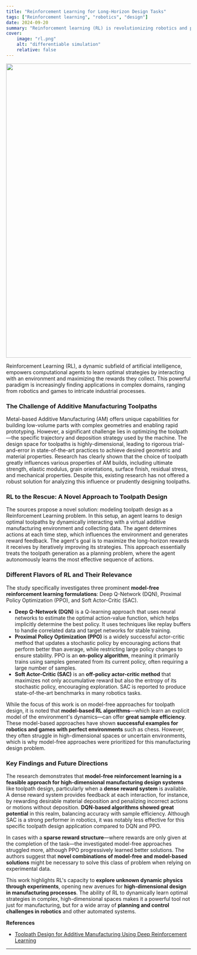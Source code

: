 ```yaml
---
title: "Reinforcement Learning for Long-Horizon Design Tasks"
tags: ["Reinforcement learning", "robotics", "design"]
date: 2024-09-20
summary: "Reinforcement learning (RL) is revolutionizing robotics and planning by enabling systems to learn complex behaviors through trial-and-error interactions with their environments. A fascinating example that I explored was training an RL agent to solve high-dimensinal time-series toolpath planning problem to optimize material properties in additive manufacturing processes."
cover:
    image: "rl.png"
    alt: "differentiable simulation"
    relative: false
---
```


<img src="/rl.png" width="800">


Reinforcement Learning (RL), a dynamic subfield of artificial intelligence, empowers computational agents to learn optimal strategies by interacting with an environment and maximizing the rewards they collect. This powerful paradigm is increasingly finding applications in complex domains, ranging from robotics and games to intricate industrial processes.

### The Challenge of Additive Manufacturing Toolpaths

Metal-based Additive Manufacturing (AM) offers unique capabilities for building low-volume parts with complex geometries and enabling rapid prototyping. However, a significant challenge lies in optimizing the toolpath—the specific trajectory and deposition strategy used by the machine. The design space for toolpaths is highly-dimensional, leading to rigorous trial-and-error in state-of-the-art practices to achieve desired geometric and material properties. Research has clearly shown that the choice of toolpath greatly influences various properties of AM builds, including ultimate strength, elastic modulus, grain orientations, surface finish, residual stress, and mechanical properties. Despite this, existing research has not offered a robust solution for analyzing this influence or prudently designing toolpaths.

### RL to the Rescue: A Novel Approach to Toolpath Design

The sources propose a novel solution: modeling toolpath design as a Reinforcement Learning problem. In this setup, an agent learns to design optimal toolpaths by dynamically interacting with a virtual additive manufacturing environment and collecting data. The agent determines actions at each time step, which influences the environment and generates reward feedback. The agent's goal is to maximize the long-horizon rewards it receives by iteratively improving its strategies. This approach essentially treats the toolpath generation as a planning problem, where the agent autonomously learns the most effective sequence of actions.

### Different Flavors of RL and Their Relevance

The study specifically investigates three prominent **model-free reinforcement learning formulations**: Deep Q-Network (DQN), Proximal Policy Optimization (PPO), and Soft Actor-Critic (SAC).
*   **Deep Q-Network (DQN)** is a Q-learning approach that uses neural networks to estimate the optimal action-value function, which helps implicitly determine the best policy. It uses techniques like replay buffers to handle correlated data and target networks for stable training.
*   **Proximal Policy Optimization (PPO)** is a widely successful actor-critic method that updates a stochastic policy by encouraging actions that perform better than average, while restricting large policy changes to ensure stability. PPO is an **on-policy algorithm**, meaning it primarily trains using samples generated from its current policy, often requiring a large number of samples.
*   **Soft Actor-Critic (SAC)** is an **off-policy actor-critic method** that maximizes not only accumulative reward but also the entropy of its stochastic policy, encouraging exploration. SAC is reported to produce state-of-the-art benchmarks in many robotics tasks.

While the focus of this work is on model-free approaches for toolpath design, it is noted that **model-based RL algorithms**—which learn an explicit model of the environment's dynamics—can offer **great sample efficiency**. These model-based approaches have shown **successful examples for robotics and games with perfect environments** such as chess. However, they often struggle in high-dimensional spaces or uncertain environments, which is why model-free approaches were prioritized for this manufacturing design problem.

### Key Findings and Future Directions

The research demonstrates that **model-free reinforcement learning is a feasible approach for high-dimensional manufacturing design systems** like toolpath design, particularly when a **dense reward system** is available. A dense reward system provides feedback at each interaction, for instance, by rewarding desirable material deposition and penalizing incorrect actions or motions without deposition. **DQN-based algorithms showed great potential** in this realm, balancing accuracy with sample efficiency. Although SAC is a strong performer in robotics, it was notably less effective for this specific toolpath design application compared to DQN and PPO.

In cases with a **sparse reward structure**—where rewards are only given at the completion of the task—the investigated model-free approaches struggled more, although PPO progressively learned better solutions. The authors suggest that **novel combinations of model-free and model-based solutions** might be necessary to solve this class of problem when relying on experimental data.

This work highlights RL's capacity to **explore unknown dynamic physics through experiments**, opening new avenues for **high-dimensional design in manufacturing processes**. The ability of RL to dynamically learn optimal strategies in complex, high-dimensional spaces makes it a powerful tool not just for manufacturing, but for a wide array of **planning and control challenges in robotics** and other automated systems.

**References**
+ [Toolpath Design for Additive Manufacturing Using Deep Reinforcement Learning](https://arxiv.org/pdf/2009.14365)  

---

